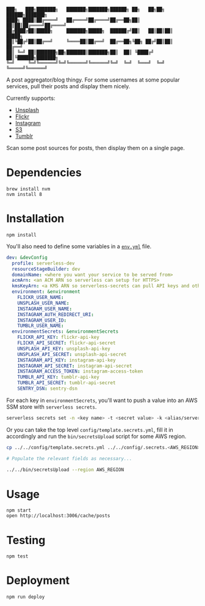 ```plaintext
███╗   ███╗███████╗   ███████╗███████╗██████╗ ██╗   ██╗██╗ ██████╗███████╗
████╗ ████║██╔════╝   ██╔════╝██╔════╝██╔══██╗██║   ██║██║██╔════╝██╔════╝
██╔████╔██║█████╗     ███████╗█████╗  ██████╔╝██║   ██║██║██║     █████╗  
██║╚██╔╝██║██╔══╝     ╚════██║██╔══╝  ██╔══██╗╚██╗ ██╔╝██║██║     ██╔══╝  
██║ ╚═╝ ██║███████╗██╗███████║███████╗██║  ██║ ╚████╔╝ ██║╚██████╗███████╗
╚═╝     ╚═╝╚══════╝╚═╝╚══════╝╚══════╝╚═╝  ╚═╝  ╚═══╝  ╚═╝ ╚═════╝╚══════╝
```

A post aggregator/blog thingy. For some usernames at some popular services, pull their posts and display them nicely.

Currently supports:
- [Unsplash](https://unsplash.com/documentation)
- [Flickr](https://www.flickr.com/services/api/)
- [Instagram](https://www.instagram.com/developer/)
- [S3](https://github.com/Automattic/knox)
- [Tumblr](https://www.tumblr.com/docs/en/api/v2)

Scan some post sources for posts, then display them on a single page.

# Dependencies

```
brew install nvm
nvm install 8
```

# Installation

```
npm install
```

You'll also need to define some variables in a [`env.yml`](https://github.com/randytarampi/me.posts/blob/master/env.yml) file.

```yml
dev: &devConfig
  profile: serverless-dev
  resourceStageBuilder: dev
  domainName: <where you want your service to be served from>
  acmArn: <an ACM ARN so serverless can setup for HTTPS>
  kmsKeyArn: <a KMS ARN so serverless-secrets can pull API keys and other `environmentSecrets` out of the SSM store>
  environment: &environment
    FLICKR_USER_NAME:
    UNSPLASH_USER_NAME:
    INSTAGRAM_USER_NAME:
    INSTAGRAM_AUTH_REDIRECT_URI:
    INSTAGRAM_USER_ID:
    TUMBLR_USER_NAME:
  environmentSecrets: &environmentSecrets
    FLICKR_API_KEY: flickr-api-key
    FLICKR_API_SECRET: flickr-api-secret
    UNSPLASH_API_KEY: unsplash-api-key
    UNSPLASH_API_SECRET: unsplash-api-secret
    INSTAGRAM_API_KEY: instagram-api-key
    INSTAGRAM_API_SECRET: instagram-api-secret
    INSTAGRAM_ACCESS_TOKEN: instagram-access-token
    TUMBLR_API_KEY: tumblr-api-key
    TUMBLR_API_SECRET: tumblr-api-secret
    SENTRY_DSN: sentry-dsn
```

For each key in `environmentSecrets`, you'll want to push a value into an AWS SSM store with `serverless secrets`.

```bash
serverless secrets set -n <key name> -t <secret value> -k <alias/serverless-dev|alias/serverless-prd>
```

Or you can take the top level `config/template.secrets.yml`, fill it in accordingly and run the `bin/secretsUpload` script for some AWS region.

```bash
cp ../../config/template.secrets.yml ../../config/.secrets.<AWS_REGION>.yml # Create a region specific template file

# Populate the relevant fields as necessary...

../../bin/secretsUpload --region AWS_REGION
```

# Usage

```
npm start
open http://localhost:3006/cache/posts
```

# Testing

```
npm test
```

# Deployment

```
npm run deploy
```
